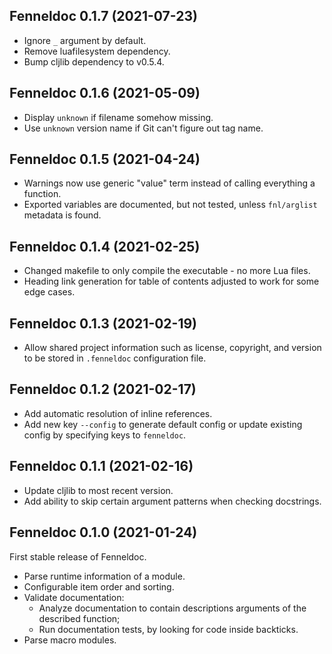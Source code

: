 ## Fenneldoc 0.1.7 (2021-07-23)

- Ignore `_` argument by default.
- Remove luafilesystem dependency.
- Bump cljlib dependency to v0.5.4.

## Fenneldoc 0.1.6 (2021-05-09)

- Display `unknown` if filename somehow missing.
- Use `unknown` version name if Git can't figure out tag name.

## Fenneldoc 0.1.5 (2021-04-24)

- Warnings now use generic "value" term instead of calling everything a function.
- Exported variables are documented, but not tested, unless `fnl/arglist` metadata is found.

## Fenneldoc 0.1.4 (2021-02-25)

- Changed makefile to only compile the executable - no more Lua files.
- Heading link generation for table of contents adjusted to work for some edge cases.

## Fenneldoc 0.1.3 (2021-02-19)

- Allow shared project information such as license, copyright, and version to be stored in `.fenneldoc` configuration file.

## Fenneldoc 0.1.2 (2021-02-17)

- Add automatic resolution of inline references.
- Add new key `--config` to generate default config or update existing config by specifying keys to `fenneldoc`.

## Fenneldoc 0.1.1 (2021-02-16)

- Update cljlib to most recent version.
- Add ability to skip certain argument patterns when checking docstrings.

## Fenneldoc 0.1.0 (2021-01-24)

First stable release of Fenneldoc.

- Parse runtime information of a module.
- Configurable item order and sorting.
- Validate documentation:
  - Analyze documentation to contain descriptions arguments of the described function;
  - Run documentation tests, by looking for code inside backticks.
- Parse macro modules.

<!--  LocalWords:  Fenneldoc backticks cljlib docstrings config
 -->
